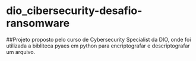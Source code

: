 # dio_cibersecurity-desafio-ransomware

##Projeto proposto pelo curso de Cybersecurity Specialist da DIO, onde foi utilizada a bibliteca pyaes em python para encriptografar e descriptografar um arquivo.
